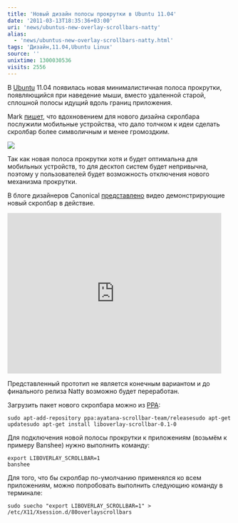 ```yaml
---
title: 'Новый дизайн полосы прокрутки в Ubuntu 11.04'
date: '2011-03-13T18:35:36+03:00'
uri: 'news/ubuntus-new-overlay-scrollbars-natty'
alias: 
  - 'news/ubuntus-new-overlay-scrollbars-natty.html'
tags: 'Дизайн,11.04,Ubuntu Linux'
source: ''
unixtime: 1300030536
visits: 2556
---
```

В [Ubuntu](ubuntu/) 11.04 появилась новая минималистичная полоса прокрутки, появляющийся при наведение мыши, вместо удаленной старой, сплошной полосы идущий вдоль границ приложения.

Mark [пишет](http://www.markshuttleworth.com/archives/615), что вдохновением для нового дизайна скролбара послужили мобильные устройства, что дало толчком к идеи сделать скролбар более символичным и менее громоздким.

![](img/2011/03/13/18-00/banshe-scrollbar.jpg)

Так как новая полоса прокрутки хотя и будет оптимальна для мобильных устройств, то для десктоп систем будет непривычна, поэтому у пользователей будет возможность отключения нового механизма прокрутки.

В блоге дизайнеров Canonical [представлено](http://design.canonical.com/2011/03/introducing-overlay-scrollbars-in-unity/) видео демонстрирующие новый скролбар в действие.

<iframe src="http://player.vimeo.com/video/20523493" width="480" height="360" frameborder="0"></iframe>

Представленный прототип не является конечным вариантом и до финального релиза Natty возможно будет переработан.

Загрузить пакет нового скролбара можно из [PPA](https://launchpad.net/~ayatana-scrollbar-team/+archive/release):

```
sudo apt-add-repository ppa:ayatana-scrollbar-team/releasesudo apt-get updatesudo apt-get install liboverlay-scrollbar-0.1-0
```

Для подключения новой полосы прокрутки к приложениям (возьмём к примеру Banshee) нужно выполнить команду:

```
export LIBOVERLAY_SCROLLBAR=1
banshee
```

Для того, что бы скролбар по-умолчанию применялся ко всем приложениям, можно попробовать выполнить следующию команду в терминале:

```
sudo suecho "export LIBOVERLAY_SCROLLBAR=1" > /etc/X11/Xsession.d/80overlayscrollbars
```
